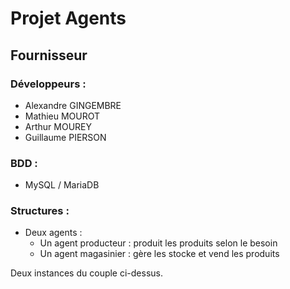 # Projet Agents
## Fournisseur

### Développeurs :
- Alexandre GINGEMBRE
- Mathieu MOUROT
- Arthur MOUREY
- Guillaume PIERSON



### BDD :
   - MySQL / MariaDB

### Structures :
   - Deux agents :
	    - Un agent producteur : produit les produits selon le besoin
		- Un agent magasinier : gère les stocke et vend les produits

Deux instances du couple ci-dessus.